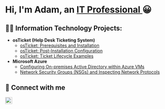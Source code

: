 <h1>Hi,  I'm Adam,  an <a href="https://linkedin.com/in/adam-khayi-71612a180/"> IT Professional </a> 😀</h1>

<h2>👨‍💻 Information Technology Projects: </h2>

- <b>osTicket (Help Desk Ticketing System)</b>
   - [osTicket: Prerequisites and Installation](https://github.com/)
   - [osTicket: Post-Installation Configuration](https://github.com/)
   - [osTicket: Ticket Lifecycle Examples](https://github.com/)
- <b>Microsoft Azure</b>
   - [Configuring On-premises Active Directory within Azure VMs](https://github.com/)
   - [Network Security Groups (NSGs) and Inspecting Network Protocols](https://github.com/AdamKhayi/azure-network-inspection)

<h2>🤳 Connect with me </h2>

[<img align="left" alt="Adam | LinkedIn" width="22px" src="https://cdn.jsdelivr.net/npm/simple-icons@v3/icons/linkedin.svg"/>][linkedin]

[linkedin]: https://linkedin.com/in/adam-khayi-71612a180/

